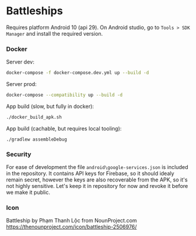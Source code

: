 # Battleships

Requires platform Android 10 (api 29). On Android studio, go to `Tools > SDK Manager`
and install the required version.

### Docker

Server dev:

```sh
docker-compose -f docker-compose.dev.yml up --build -d
```

Server prod:

```sh
docker-compose --compatibility up --build -d
```

App build (slow, but fully in docker):

```sh
./docker_build_apk.sh
```

App build (cachable, but requires local tooling):
```
./gradlew assembleDebug
```

### Security

For ease of development the file `android\google-services.json` is included in the repository. It contains API keys for Firebase, so it should idealy remain secret, however the keys are also recoverable from the APK, so it's not highly sensitive. Let's keep it in repository for now and revoke it before we make it public.




### Icon

Battleship by Phạm Thanh Lộc from NounProject.com
https://thenounproject.com/icon/battleship-2506976/
